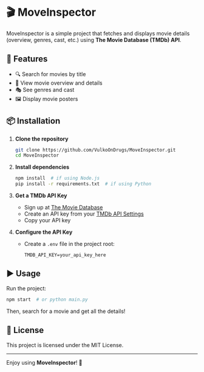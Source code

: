 # 🎬 MoveInspector  

MoveInspector is a simple project that fetches and displays movie details (overview, genres, cast, etc.) using **The Movie Database (TMDb) API**.  

## 🚀 Features  

- 🔍 Search for movies by title  
- 📖 View movie overview and details  
- 🎭 See genres and cast  
- 🖼️ Display movie posters  

## 📦 Installation  

1. **Clone the repository**  
   ```bash
   git clone https://github.com/VulkoOnDrugs/MoveInspector.git
   cd MoveInspector
   ```

2. **Install dependencies**  
   ```bash
   npm install  # if using Node.js
   pip install -r requirements.txt  # if using Python
   ```

3. **Get a TMDb API Key**  
   - Sign up at [The Movie Database](https://www.themoviedb.org/)  
   - Create an API key from your [TMDb API Settings](https://www.themoviedb.org/settings/api)  
   - Copy your API key  

4. **Configure the API Key**  
   - Create a `.env` file in the project root:  
     ```
     TMDB_API_KEY=your_api_key_here
     ```

## ▶️ Usage  

Run the project:  
```bash
npm start  # or python main.py
```

Then, search for a movie and get all the details!  

## 📜 License  

This project is licensed under the MIT License.  

---

Enjoy using **MoveInspector**! 🚀  
